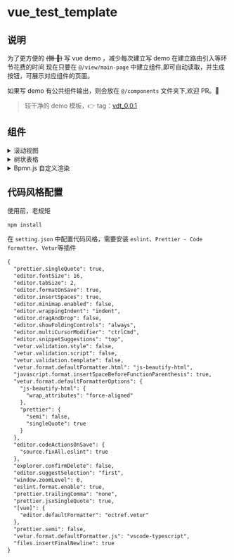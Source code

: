 # vue_test_template

## 说明

为了更方便的 ~~(懒 👀)~~ 写 vue demo ，减少每次建立写 demo 在建立路由引入等环节花费的时间
现在只要在 `@/view/main-page` 中建立组件,即可自动读取，并生成按钮，可展示对应组件的页面。

如果写 demo 有公共组件输出，则会放在 `@/components` 文件夹下,欢迎 PR。🙌

> 较干净的 demo 模板，👉 tag：[vdt_0.0.1](https://github.com/Samlldevel/vue_demo_template/tree/vdt_0.0.1)

## 组件

<details>
<summary>滚动视图</summary>

[ScollView](https://github.com/Samlldevel/vue_demo_template/blob/master/src/components/ScollView.vue)

![ScollView](./src/assets/scollView.gif)

- [x] 内容过长切换视图
- [x] 自定义宽度

</details>

<details>
<summary>树状表格</summary>

[TreeTable](https://github.com/Samlldevel/vue_demo_template/blob/master/src/components/TreeTable.vue)

基于 element-ui@2.5.4 以下，[高版本](https://element.eleme.cn/#/zh-CN/component/table)已支持`树形数据`

- [x] 普通表格数据
- [x] 树形结构数据
- [x] 自定义插槽
- [x] 适应树形图的斑马纹
- [x] 复选逻辑，$refs.table.selection 可获取勾选数据

> 源码来源`github`，基于他人源码再加工，作者信息保留在源码中

</details>

<details>
<summary>Bpmn.js 自定义渲染</summary>

TODO: 官方例子：[Examples](https://github.com/bpmn-io/bpmn-js-examples)

[Bpmn.js]()

![Screencast](./src/assets/screencast.gif)

</details>

## 代码风格配置

使用前，老规矩

```
npm install
```

在 `setting.json` 中配置代码风格，需要安装 `eslint`、`Prettier - Code formatter`、`Vetur`等插件

```
{
  "prettier.singleQuote": true,
  "editor.fontSize": 16,
  "editor.tabSize": 2,
  "editor.formatOnSave": true,
  "editor.insertSpaces": true,
  "editor.minimap.enabled": false,
  "editor.wrappingIndent": "indent",
  "editor.dragAndDrop": false,
  "editor.showFoldingControls": "always",
  "editor.multiCursorModifier": "ctrlCmd",
  "editor.snippetSuggestions": "top",
  "vetur.validation.style": false,
  "vetur.validation.script": false,
  "vetur.validation.template": false,
  "vetur.format.defaultFormatter.html": "js-beautify-html",
  "javascript.format.insertSpaceBeforeFunctionParenthesis": true,
  "vetur.format.defaultFormatterOptions": {
    "js-beautify-html": {
      "wrap_attributes": "force-aligned"
    },
    "prettier": {
      "semi": false,
      "singleQuote": true
    }
  },
  "editor.codeActionsOnSave": {
    "source.fixAll.eslint": true
  },
  "explorer.confirmDelete": false,
  "editor.suggestSelection": "first",
  "window.zoomLevel": 0,
  "eslint.format.enable": true,
  "prettier.trailingComma": "none",
  "prettier.jsxSingleQuote": true,
  "[vue]": {
    "editor.defaultFormatter": "octref.vetur"
  },
  "prettier.semi": false,
  "vetur.format.defaultFormatter.js": "vscode-typescript",
  "files.insertFinalNewline": true
}
```
